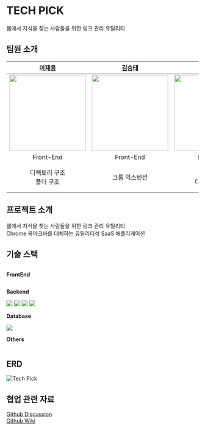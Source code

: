 # TECH PICK
웹에서 지식을 찾는 사람들을 위한 링크 관리 유틸리티

## 팀원 소개
| **[이재용](https://github.com/enigsuss)** | **[김승태](https://github.com/dmdgpdi)** | **[김민규](https://github.com/kimminkyeu)** | **[박수형](https://github.com/Gyaak)** | **[양상원](https://github.com/sangwonsheep)** |
| :-: | :-: | :-: | :-: | :-: |
| <a href="https://github.com/enigsuss"><img src="https://avatars.githubusercontent.com/enigsuss" width=200px /> | <a href="https://github.com/dmdgpdi"><img src="https://avatars.githubusercontent.com/dmdgpdi" width=200px /> | <a href="https://github.com/kimminkyeu"><img src="https://avatars.githubusercontent.com/kimminkyeu" width=200px /> | <a href="https://github.com/Gyaak"><img src="https://avatars.githubusercontent.com/Gyaak" width=200px /> | <a href="https://github.com/sangwonsheep"><img src="https://avatars.githubusercontent.com/sangwonsheep" width=200px /> |
| Front-End | Front-End | Back-End | Back-End | Back-End |
| 디렉토리 구조<br> 폴더 구조 | 크롬 익스텐션 | 배포<br> 디렉토리 구조 | 인증/인가(JWT)<br> 태그, 폴더 API<br> 폴더 구조 검증 로직 | RSS 스케줄러<br> 픽 API |

## 프로젝트 소개
웹에서 지식을 찾는 사람들을 위한 링크 관리 유틸리티<br>
Chrome 북마크바를 대체하는 유틸리티성 SaaS 애플리케이션

## 기술 스택
<div style="display:flex; flex-direction:column; align-items:flex-start;">
    <p><strong>FrontEnd</strong></p>
    <p><strong>Backend</strong></p>
    <div>
        <img src="https://img.shields.io/badge/Java_17-007396?style=for-the-badge&logo=java&logoColor=white"> 
        <img src="https://img.shields.io/badge/Spring_Boot_3.3-6DB33F?style=for-the-badge&logo=spring boot&logoColor=white">
        <img src="https://img.shields.io/badge/spring_Data_JPA-6DB33F?style=for-the-badge&logo=spring&logoColor=white"> 
        <img src="https://img.shields.io/badge/Spring_Security-6DB33F?style=for-the-badge&logo=spring security&logoColor=white">
    </div>
    <p><strong>Database</strong></p>
    <div>
        <img src="https://img.shields.io/badge/Mysql_8.0-4479A1?style=for-the-badge&logo=mysql&logoColor=white">
    </div>
    <p><strong>Others</strong></p>
</div>

## ERD
![Tech Pick ](https://github.com/user-attachments/assets/c2a38ee7-c3c1-4647-8ed6-31b02e1e7db9)


## 협업 관련 자료
[Github Discussion](https://github.com/Kernel360/F2-TECHPICK/discussions) <br>
[Github Wiki](https://github.com/Kernel360/F2-TECHPICK/wiki)
